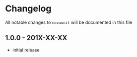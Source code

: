 # Changelog

All notable changes to `novaunit` will be documented in this file

## 1.0.0 - 201X-XX-XX

- initial release
